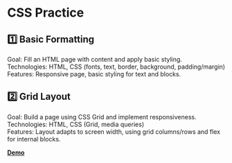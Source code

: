 # CSS Practice

## 1️⃣ Basic Formatting
Goal: Fill an HTML page with content and apply basic styling.  
Technologies: HTML, CSS (fonts, text, border, background, padding/margin)  
Features: Responsive page, basic styling for text and blocks.

## 2️⃣ Grid Layout
Goal: Build a page using CSS Grid and implement responsiveness.  
Technologies: HTML, CSS (Grid, media queries)  
Features: Layout adapts to screen width, using grid columns/rows and flex for internal blocks.

**[Demo](https://karinamilko.github.io/Responsive-CSS-Grid-Project/)**  



